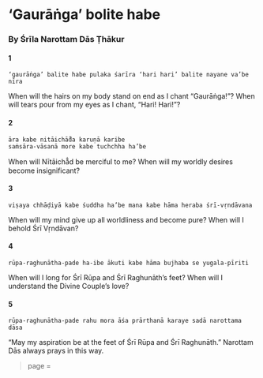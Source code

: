 # ‘Gaurāṅga’ bolite habe

### By Śrīla Narottam Dās Ṭhākur

#### 1

    ‘gaurāṅga’ balite habe pulaka śarīra ‘hari hari’ balite nayane va’be nīra

When will the hairs on my body stand on end as I chant “Gaurāṅga!”? When will tears pour from my eyes as I chant, “Hari! Hari!”?

#### 2

    āra kabe nitāichā̐da karuṇā karibe
    saṁsāra-vāsanā more kabe tuchchha ha’be

When will Nītāichā̐d be merciful to me? When will my worldly desires become insignificant?

#### 3

    viṣaya chhāḍiyā kabe śuddha ha’be mana kabe hāma heraba śrī-vṛndāvana

When will my mind give up all worldliness and become pure? When will I behold Śrī Vṛndāvan?

#### 4

    rūpa-raghunātha-pade ha-ibe ākuti kabe hāma bujhaba se yugala-pīriti

When will I long for Śrī Rūpa and Śrī Raghunāth’s feet? When will I understand the Divine Couple’s love?

#### 5

    rūpa-raghunātha-pade rahu mora āśa prārthanā karaye sadā narottama dāsa

“May my aspiration be at the feet of Śrī Rūpa and Śrī
Raghunāth.” Narottam Dās always prays in this way.


> page = 
